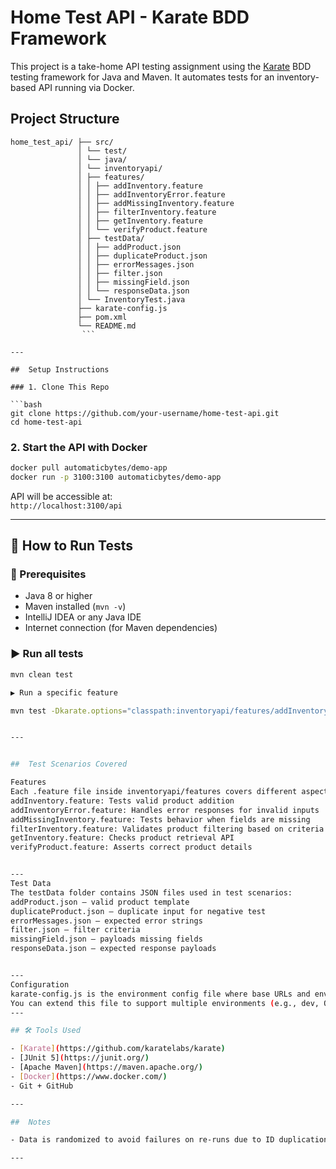 # Home Test API - Karate BDD Framework

This project is a take-home API testing assignment using the [Karate](https://github.com/karatelabs/karate) BDD testing framework for Java and Maven. It automates tests for an inventory-based API running via Docker.

##  Project Structure

```
home_test_api/ ├── src/ 
               │ └── test/ 
               │ └── java/ 
               │ └── inventoryapi/ 
               │ ├── features/ 
               │ │ ├── addInventory.feature 
               │ │ ├── addInventoryError.feature 
               │ │ ├── addMissingInventory.feature 
               │ │ ├── filterInventory.feature 
               │ │ ├── getInventory.feature 
               │ │ └── verifyProduct.feature 
               │ ├── testData/ 
               │ │ ├── addProduct.json 
               │ │ ├── duplicateProduct.json 
               │ │ ├── errorMessages.json 
               │ │ ├── filter.json 
               │ │ ├── missingField.json 
               │ │ └── responseData.json 
               │ └── InventoryTest.java 
               ├── karate-config.js 
               ├── pom.xml 
               └── README.md
                ```

---

##  Setup Instructions

### 1. Clone This Repo

```bash
git clone https://github.com/your-username/home-test-api.git
cd home-test-api
```

### 2. Start the API with Docker

```bash
docker pull automaticbytes/demo-app
docker run -p 3100:3100 automaticbytes/demo-app
```

API will be accessible at:  
`http://localhost:3100/api`

---

## 🚀 How to Run Tests

### 🧰 Prerequisites

- Java 8 or higher
- Maven installed (`mvn -v`)
- IntelliJ IDEA or any Java IDE
- Internet connection (for Maven dependencies)

### ▶️ Run all tests

```bash
mvn clean test

▶️ Run a specific feature

mvn test -Dkarate.options="classpath:inventoryapi/features/addInventory.feature"


---


##  Test Scenarios Covered

Features
Each .feature file inside inventoryapi/features covers different aspects of the Inventory API:
addInventory.feature: Tests valid product addition
addInventoryError.feature: Handles error responses for invalid inputs
addMissingInventory.feature: Tests behavior when fields are missing
filterInventory.feature: Validates product filtering based on criteria
getInventory.feature: Checks product retrieval API
verifyProduct.feature: Asserts correct product details


---
Test Data
The testData folder contains JSON files used in test scenarios:
addProduct.json – valid product template
duplicateProduct.json – duplicate input for negative test
errorMessages.json – expected error strings
filter.json – filter criteria
missingField.json – payloads missing fields
responseData.json – expected response payloads


---
Configuration
karate-config.js is the environment config file where base URLs and environment-specific variables are set.
You can extend this file to support multiple environments (e.g., dev, QA, staging).
---

## 🛠️ Tools Used

- [Karate](https://github.com/karatelabs/karate)
- [JUnit 5](https://junit.org/)
- [Apache Maven](https://maven.apache.org/)
- [Docker](https://www.docker.com/)
- Git + GitHub

---

##  Notes

- Data is randomized to avoid failures on re-runs due to ID duplication.

---
